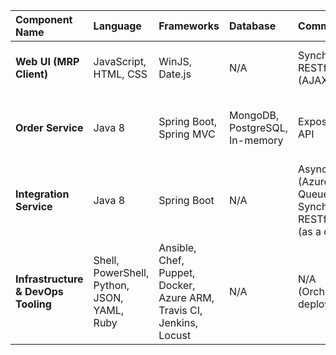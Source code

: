 | Component Name | Language | Frameworks | Database | Communication | Patterns |
| :--- | :--- | :--- | :--- | :--- | :--- |
| **Web UI (MRP Client)** | JavaScript, HTML, CSS | WinJS, Date.js | N/A | Synchronous RESTful HTTP (AJAX) | Single Page Application (SPA), MVVM-like, Data Access Layer |
| **Order Service** | Java 8 | Spring Boot, Spring MVC | MongoDB, PostgreSQL, In-memory | Exposes a REST API | Monolith, Repository, Factory, Decorator, Domain/Persistence Model Separation |
| **Integration Service** | Java 8 | Spring Boot | N/A | Asynchronous (Azure Storage Queues), Synchronous RESTful HTTP (as a client) | Adapter / Anti-Corruption Layer, Polling Consumer |
| **Infrastructure & DevOps Tooling** | Shell, PowerShell, Python, JSON, YAML, Ruby | Ansible, Chef, Puppet, Docker, Azure ARM, Travis CI, Jenkins, Locust | N/A | N/A (Orchestration & deployment) | Infrastructure as Code (IaC), Configuration Management (CM), CI/CD |
